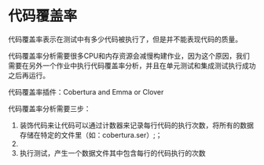 # 代码覆盖率

代码覆盖率表示在测试中有多少代码被执行了，但是并不能表现代码的质量。

代码覆盖率分析需要很多CPU和内存资源会减慢构建作业，因为这个原因，我们需要在另外一个作业中执行代码覆盖率分析，并且在单元测试和集成测试执行成功之后再运行。

代码覆盖率插件：Cobertura and Emma or Clover

代码覆盖率分析需要三步：
1. 装饰代码来让代码可以通过计数器来记录每行代码的执行次数，将所有的数据存储在特定的文件里（如：cobertura.ser）;；
2. 
3. 执行测试，产生一个数据文件其中包含每行的代码执行的次数